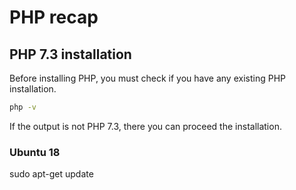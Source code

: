 # PHP recap

## PHP 7.3 installation

Before installing PHP, you must check if you have any existing PHP installation.

```bash
php -v
```

If the output is not PHP 7.3, there you can proceed the installation.

### Ubuntu 18
sudo apt-get update
